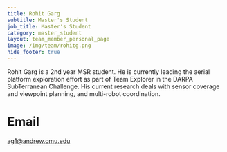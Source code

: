 ```yaml
---
title: Rohit Garg
subtitle: Master's Student
job_title: Master's Student
category: master_student
layout: team_member_personal_page
image: /img/team/rohitg.png
hide_footer: true
---
```


Rohit Garg is a 2nd year MSR student. He is currently leading the aerial platform exploration effort as part of Team Explorer in the DARPA SubTerranean Challenge. His current research deals with sensor coverage and viewpoint planning, and multi-robot coordination.  

# Email #
ag1@andrew.cmu.edu
